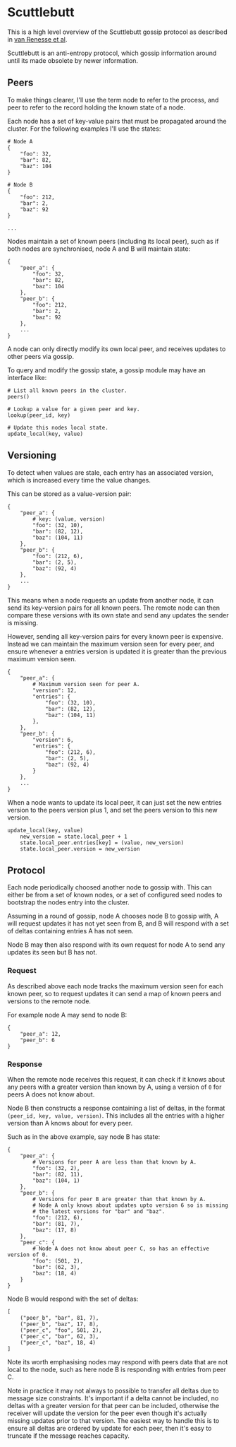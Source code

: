 # Scuttlebutt
This is a high level overview of the Scuttlebutt gossip protocol as described
in [van Renesse et al](https://www.cs.cornell.edu/home/rvr/papers/flowgossip.pdf).

Scuttlebutt is an anti-entropy protocol, which gossip information around
until its made obsolete by newer information.

## Peers
To make things clearer, I'll use the term node to refer to the process, and
peer to refer to the record holding the known state of a node.

Each node has a set of key-value pairs that must be propagated around the
cluster. For the following examples I'll use the states:
```
# Node A
{
	"foo": 32,
	"bar": 82,
	"baz": 104
}

# Node B
{
	"foo": 212,
	"bar": 2,
	"baz": 92
}

...
```

Nodes maintain a set of known peers (including its local peer), such as if
both nodes are synchronised, node A and B will maintain state:
```
{
	"peer_a": {
		"foo": 32,
		"bar": 82,
		"baz": 104
	},
	"peer_b": {
		"foo": 212,
		"bar": 2,
		"baz": 92
	},
	...
}
```

A node can only directly modify its own local peer, and receives updates to
other peers via gossip.

To query and modify the gossip state, a gossip module may have an interface
like:
```
# List all known peers in the cluster.
peers()

# Lookup a value for a given peer and key.
lookup(peer_id, key)

# Update this nodes local state.
update_local(key, value)
```

## Versioning
To detect when values are stale, each entry has an associated version, which
is increased every time the value changes.

This can be stored as a value-version pair:
```
{
	"peer_a": {
		# key: (value, version)
		"foo": (32, 10),
		"bar": (82, 12),
		"baz": (104, 11)
	},
	"peer_b": {
		"foo": (212, 6),
		"bar": (2, 5),
		"baz": (92, 4)
	},
	...
}
```

This means when a node requests an update from another node, it can send its
key-version pairs for all known peers. The remote node can then compare these
versions with its own state and send any updates the sender is missing.

However, sending all key-version pairs for every known peer is expensive.
Instead we can maintain the maximum version seen for every peer, and ensure
whenever a entries version is updated it is greater than the previous maximum
version seen.

```
{
	"peer_a": {
		# Maximum version seen for peer A.
		"version": 12,
		"entries": {
			"foo": (32, 10),
			"bar": (82, 12),
			"baz": (104, 11)
		},
	},
	"peer_b": {
		"version": 6,
		"entries": {
			"foo": (212, 6),
			"bar": (2, 5),
			"baz": (92, 4)
		}
	},
	...
}
```

When a node wants to update its local peer, it can just set the new entries
version to the peers version plus 1, and set the peers version to this new
version.
```
update_local(key, value)
	new_version = state.local_peer + 1
	state.local_peer.entries[key] = (value, new_version)
	state.local_peer.version = new_version
```

## Protocol
Each node periodically choosed another node to gossip with. This can either
be from a set of known nodes, or a set of configured seed nodes to bootstrap
the nodes entry into the cluster.

Assuming in a round of gossip, node A chooses node B to gossip with, A will
request updates it has not yet seen from B, and B will respond with a set
of deltas containing entries A has not seen.

Node B may then also respond with its own request for node A to send any updates
its seen but B has not.

### Request
As described above each node tracks the maximum version seen for each known
peer, so to request updates it can send a map of known peers and versions
to the remote node.

For example node A may send to node B:
```
{
	"peer_a": 12,
	"peer_b": 6
}
```

### Response
When the remote node receives this request, it can check if it knows about
any peers with a greater version than known by A, using a version of `0`
for peers A does not know about.

Node B then constructs a response containing a list of deltas, in the format
`(peer_id, key, value, version)`. This includes all the entries with a higher
version than A knows about for every peer.

Such as in the above example, say node B has state:
```
{
	"peer_a": {
		# Versions for peer A are less than that known by A.
		"foo": (32, 2),
		"bar": (82, 11),
		"baz": (104, 1)
	},
	"peer_b": {
		# Versions for peer B are greater than that known by A.
		# Node A only knows about updates upto version 6 so is missing
		# the latest versions for "bar" and "baz".
		"foo": (212, 6),
		"bar": (81, 7),
		"baz": (17, 8)
	},
	"peer_c": {
		# Node A does not know about peer C, so has an effective version of 0.
		"foo": (501, 2),
		"bar": (62, 3),
		"baz": (18, 4)
	}
}
```

Node B would respond with the set of deltas:
```
[
	("peer_b", "bar", 81, 7),
	("peer_b", "baz", 17, 8),
	("peer_c", "foo", 501, 2),
	("peer_c", "bar", 62, 3),
	("peer_c", "baz", 18, 4)
]
```

Note its worth emphasising nodes may respond with peers data that are not
local to the node, such as here node B is responding with entries from
peer C.

Note in practice it may not always to possible to transfer all deltas due
to message size constraints. It's important if a delta cannot be included, no
deltas with a greater version for that peer can be included, otherwise
the receiver will update the version for the peer even though it's actually
missing updates prior to that version. The easiest way to handle this is to
ensure all deltas are ordered by update for each peer, then it's easy to
truncate if the message reaches capacity.
